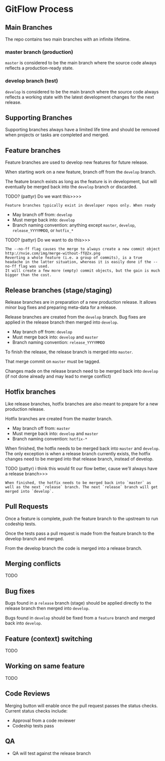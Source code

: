 GitFlow Process
===============

## Main Branches
The repo contains two main branches with an infinite lifetime.

### master branch (production)
`master` is considered to be the main branch where the source code always reflects a production-ready state.

### develop branch (test)
`develop` is considered to be the main branch where the source code always reflects a working state with the latest development changes for the next release.

## Supporting Branches
Supporting branches always have a limited life time and should be removed when projects or tasks are completed and merged.

## Feature branches

Feature branches are used to develop new features for future release.

When starting work on a new feature, branch off from the `develop` branch.

The feature branch exists as long as the feature is in development, but will eventually be merged back into the `develop` branch or discarded.

TODO? (pattyr) Do we want this>>>>
```
Feature branches typically exist in developer repos only. When ready
```

* May branch off from: `develop`
* Must merge back into: `develop`
* Branch naming convention: anything except `master`, `develop`, `release_YYYYMMDD`, or `hotfix_*`

TODO? (pattyr) Do we want to do this>>>
```
The --no-ff flag causes the merge to always create a new commit object
http://nvie.com/img/merge-without-ff@2x.png
Reverting a whole feature (i.e. a group of commits), is a true headache in the latter situation, whereas it is easily done if the --no-ff flag was used.
It will create a few more (empty) commit objects, but the gain is much bigger than the cost.
```

## Release branches (stage/staging)

Release branches are in preparation of a new production release. It allows minor bug fixes and preparing meta-data for a release.

Release branches are created from the `develop` branch. Bug fixes are applied in the release branch then merged into `develop`.

* May branch off from: `develop`
* Must merge back into: `develop` and `master`
* Branch naming convention: `release_YYYYMMDD`

To finish the release, the release branch is merged into `master`.

That merge commit on `master` must be tagged.

Changes made on the release branch need to be merged back into `develop` (if not done already and may lead to merge conflict)

## Hotfix branches

Like release branches, hotfix branches are also meant to prepare for a new production release.

Hotfix branches are created from the master branch.

* May branch off from: `master`
* Must merge back into: `develop` and `master`
* Branch naming convention: `hotfix-*`

When finished, the hotfix needs to be merged back into `master` and `develop`.
The only exception is when a release branch currently exists, the hotfix changes need to be merged into that release branch, instead of develop.

TODO (pattyr) i think this would fit our flow better, cause we'll always have a release branch>>>
```
When finished, the hotfix needs to be merged back into `master` as well as the next `release` branch. The next `release` branch will get merged into `develop`.
```


## Pull Requests
Once a feature is complete, push the feature branch to the upstream to run codeship tests.

Once the tests pass a pull request is made from the feature branch to the develop branch and merged.

From the develop branch the code is merged into a release branch.

## Merging conflicts
TODO

## Bug fixes
Bugs found in a `release` branch (stage) should be applied directly to the release branch then merged into `develop`.

Bugs found in `develop` should be fixed from a `feature` branch and merged back into `develop`.

## Feature (context) switching
TODO

## Working on same feature
TODO

## Code Reviews

Merging button will enable once the pull request passes the status checks. Current status checks include:

* Approval from a code reviewer
* Codeship tests pass

## QA

* QA will test against the release branch